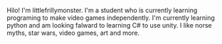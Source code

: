 Hilo! I'm littlefrillymonster. I'm a student who is currently learning programing to make video games independently. 
I'm currently learning python and am looking falward to learning C# to use unity.
I like norse myths, star wars, video games, art and more.
<!---
littlefrillymonster/littlefrillymonster is a ✨ special ✨ repository because its `README.md` (this file) appears on your GitHub profile.
You can click the Preview link to take a look at your changes.
--->
